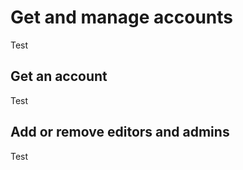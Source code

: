 # Get and manage accounts

Test

## Get an account

Test

## Add or remove editors and admins

Test
